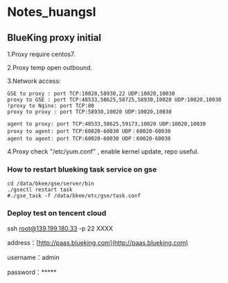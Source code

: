 # Notes\_huangsl

## BlueKing proxy initial 

1.Proxy require centos7. 

2.Proxy temp open outbound. 

3.Network access: 

```text
GSE to proxy : port TCP:10020,58930,22 UDP:10020,10030 
proxy to GSE : port TCP:48533,58625,58725,58930,10020 UDP:10020,10030 
!proxy to Nginx: port TCP:80 
proxy to proxy : port TCP:58930,10020 UDP:10020,10030

agent to proxy: port TCP:48533,58625,59173,10020 UDP:10020,10030 
proxy to agent: port TCP:60020-60030 UDP：60020-60030 
agent to agent: port TCP:60020-60030 UDP：60020-60030 
```

4.Proxy check "/etc/yum.conf"  , enable kernel update, repo useful.

### How to restart blueking task service on gse

```text
cd /data/bkee/gse/server/bin 
./gsectl restart task
#./gse_task -f /data/bkee/etc/gse/task.conf
```

### Deploy test on  tencent cloud

ssh root@139.199.180.33 -p 22 XXXX 

address：[http://paas.blueking.com](http://paas.blueking.com) 

username：admin 

password：\*\*\*\*\*

